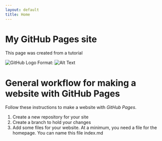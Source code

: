 ```yaml
---
layout: default
title: Home
---
```


# My GitHub Pages site
This page was created from a tutorial

![GitHub Logo](mixed-reality-docs/images/2d-slate-interaction-click.jpg)
Format: ![Alt Text](url)

# General workflow for making a website with GitHub Pages
Follow these instructions to make a website with _GitHub Pages_.

1. Create a new repository for your site
2. Create a branch to hold your changes
3. Add some files for your website. At a minimum, you need a file for the homepage. You can name this file index.md
